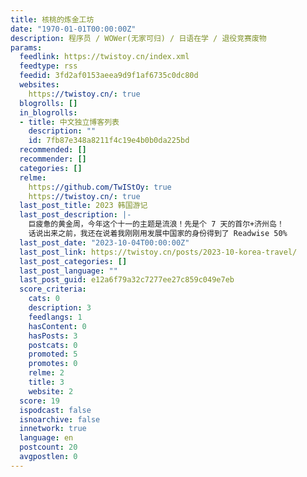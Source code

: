 ```yaml
---
title: 核桃的炼金工坊
date: "1970-01-01T00:00:00Z"
description: 程序员 / WOWer(无家可归) / 日语在学 / 退役竞赛废物
params:
  feedlink: https://twistoy.cn/index.xml
  feedtype: rss
  feedid: 3fd2af0153aeea9d9f1af6735c0dc80d
  websites:
    https://twistoy.cn/: true
  blogrolls: []
  in_blogrolls:
  - title: 中文独立博客列表
    description: ""
    id: 7fb87e348a8211f4c19e4b0b0da225bd
  recommended: []
  recommender: []
  categories: []
  relme:
    https://github.com/TwIStOy: true
    https://twistoy.cn/: true
  last_post_title: 2023 韩国游记
  last_post_description: |-
    巨疲惫的黄金周，今年这个十一的主题是流浪！先是个 7 天的首尔+济州岛！
    话说出来之前，我还在说着我刚刚用发展中国家的身份得到了 Readwise 50%
  last_post_date: "2023-10-04T00:00:00Z"
  last_post_link: https://twistoy.cn/posts/2023-10-korea-travel/
  last_post_categories: []
  last_post_language: ""
  last_post_guid: e12a6f79a32c7277ee27c859c049e7eb
  score_criteria:
    cats: 0
    description: 3
    feedlangs: 1
    hasContent: 0
    hasPosts: 3
    postcats: 0
    promoted: 5
    promotes: 0
    relme: 2
    title: 3
    website: 2
  score: 19
  ispodcast: false
  isnoarchive: false
  innetwork: true
  language: en
  postcount: 20
  avgpostlen: 0
---
```


